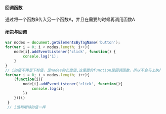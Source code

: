 #### 回调函数

通过将一个函数B传入另一个函数A，并且在需要的时候再调用函数A

#### 闭包与回调

```javascript
var nodes = document.getElementsByTagName('button');
for(var i = 0; i < nodes.length; i++){
    node[i].addEventListener('click', function() {
        console.log('i);
    }
}
// i的值不再是下标值，是nodes的长度值,这里面的function是回调函数，所以不会马上执行，i的值以此变成节点长度
for(var i = 0; i < nodes.length; i++){
 	(function(i){
        node[i].addEventListener('click', function(){
            console.log(i);
        })
    })(i)       
 }
 // i值和期待的值一样
```

